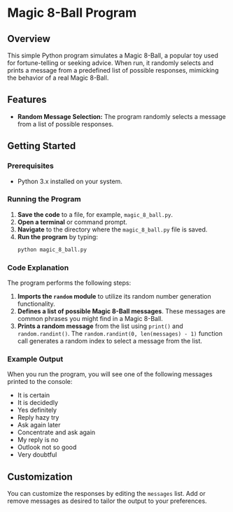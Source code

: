 # Magic 8-Ball Program

## Overview

This simple Python program simulates a Magic 8-Ball, a popular toy used for fortune-telling or seeking advice. When run, it randomly selects and prints a message from a predefined list of possible responses, mimicking the behavior of a real Magic 8-Ball.

## Features

- **Random Message Selection:** The program randomly selects a message from a list of possible responses.

## Getting Started

### Prerequisites

- Python 3.x installed on your system.

### Running the Program

1. **Save the code** to a file, for example, `magic_8_ball.py`.
2. **Open a terminal** or command prompt.
3. **Navigate** to the directory where the `magic_8_ball.py` file is saved.
4. **Run the program** by typing:
   ```bash
   python magic_8_ball.py
   ```

### Code Explanation

The program performs the following steps:

1. **Imports the `random` module** to utilize its random number generation functionality.
2. **Defines a list of possible Magic 8-Ball messages**. These messages are common phrases you might find in a Magic 8-Ball.
3. **Prints a random message** from the list using `print()` and `random.randint()`. The `random.randint(0, len(messages) - 1)` function call generates a random index to select a message from the list.

### Example Output

When you run the program, you will see one of the following messages printed to the console:

- It is certain
- It is decidedly
- Yes definitely
- Reply hazy try
- Ask again later
- Concentrate and ask again
- My reply is no
- Outlook not so good
- Very doubtful

## Customization

You can customize the responses by editing the `messages` list. Add or remove messages as desired to tailor the output to your preferences.
